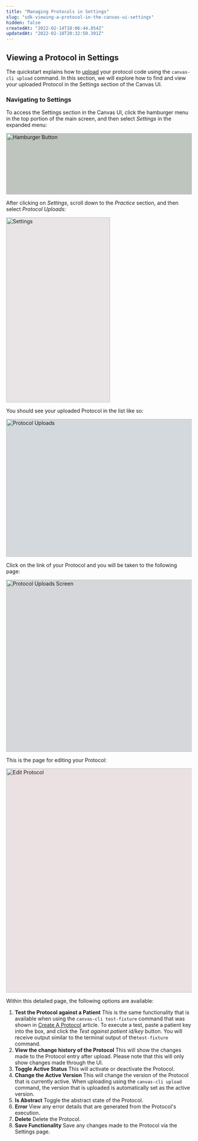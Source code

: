 ```yaml
---
title: "Managing Protocols in Settings"
slug: "sdk-viewing-a-protocol-in-the-canvas-ui-settings"
hidden: false
createdAt: "2022-02-14T18:06:44.854Z"
updatedAt: "2022-02-18T20:32:50.391Z"
---
```

## Viewing a Protocol in Settings

The quickstart explains how to [upload](/sdk/sdk-quickstart/#creating-a-protocol) your protocol code using the `canvas-cli upload` command. In this section, we will explore how to find and view your uploaded Protocol in the Settings section of the Canvas UI.

### Navigating to Settings

To access the Settings section in the Canvas UI, click the hamburger menu in the top portion of the main screen, and then select _Settings_ in the expanded menu:
<!-- Image 1 -->
<div>
    <img src="https://files.readme.io/db5cc8d-e074881-readme-quickstart-02-hamburger_button.png" alt="Hamburger Button" width="520" height="166" style="background-color: #bec4be;">
</div>
<p>After clicking on <em>Settings</em>, scroll down to the <em>Practice</em> section, and then select <em>Protocol Uploads:</em></p>

<!-- Image 2 -->
<div>
    <img src="https://files.readme.io/ed48d7c-1de1f56-readme-quickstart-03-settings.png" alt="Settings" width="282" height="501" style="background-color: #e9e5e6;">
</div>
<p>You should see your uploaded Protocol in the list like so:</p>

<!-- Image 3 -->
<div>
    <img src="https://files.readme.io/c572353-49844bc-readme-quickstart-05-protocol_uploads.png" alt="Protocol Uploads" width="688" height="373" style="background-color: #d4d9de;">
</div>
<p>Click on the link of your Protocol and you will be taken to the following page:</p>

<!-- Image 4 -->
<div>
    <img src="https://files.readme.io/ef43d5f-94069ac-readme-quickstart-06-protocol_uploads_screen.png" alt="Protocol Uploads Screen" width="1004" height="466" style="background-color: #d6d7da;">
</div>
<p>This is the page for editing your Protocol:</p>

<!-- Image 5 -->
<div>
    <img src="https://files.readme.io/aecf2ac-e04fd23-readme-quickstart-07-edit_protocol.png" alt="Edit Protocol" width="764" height="607" style="background-color: #ebe1e3;">
</div>

Within this detailed page, the following options are available:

1. __Test the Protocol against a Patient__ This is the same functionality that is available when using the `canvas-cli test-fixture` command that was shown in [Create A Protocol](https://docs.canvasmedical.com/docs/create-a-protocol-se-81-unpublished#testing-your-protocol-against-patient-data) article. To execute a test, paste a patient key into the box, and click the _Test against patient id/key_ button. You will receive output similar to the terminal output of the`test-fixture` command. 
2. __View the change history of the Protocol__ This will show the changes made to the Protocol entry after upload. Please note that this will only show changes made through the UI.
3. __Toggle Active Status__ This will activate or deactivate the Protocol.
4. __Change the Active Version__ This will change the version of the Protocol that is currently active. When uploading using the `canvas-cli upload` command, the version that is uploaded is automatically set as the active version.
5. __Is Abstract__ Toggle the abstract state of the Protocol.
6. __Error__ View any error details that are generated from the Protocol's execution.
7. __Delete__ Delete the Protocol.
8. __Save Functionality__ Save any changes made to the Protocol via the Settings page.
